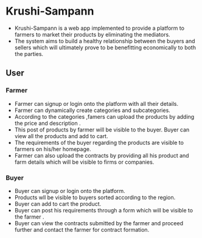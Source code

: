 # Krushi-Sampann
- Krushi-Sampann is a web app implemented to provide a platform to farmers to market their products by eliminating the mediators.
- The system aims to build a healthy relationship between the buyers and sellers which will ultimately prove to be benefitting 
  economically to both the parties.
## User
### Farmer
- Farmer can signup or login onto the platform with all their details.
- Farmer can dynamically create categories and subcategories. 
- According to the categories ,famers can upload the products by adding the price and description .
- This post of products by farmer  will be visible to the buyer. Buyer can view all the products and add to cart.
- The requirements of the buyer regarding the products are visible to farmers on his/her homepage.
- Farmer can also upload the contracts by providing all his product and farm details which will be visible to firms or companies.

### Buyer
- Buyer can signup or login onto the platform.
- Products wll be visible to buyers sorted according to the region.
- Buyer can add to cart the product.
- Buyer can post his requirements through a form which will be visible to the farmer .
- Buyer can view the contracts submitted by the farmer and proceed further and contact the farmer for contract formation.





